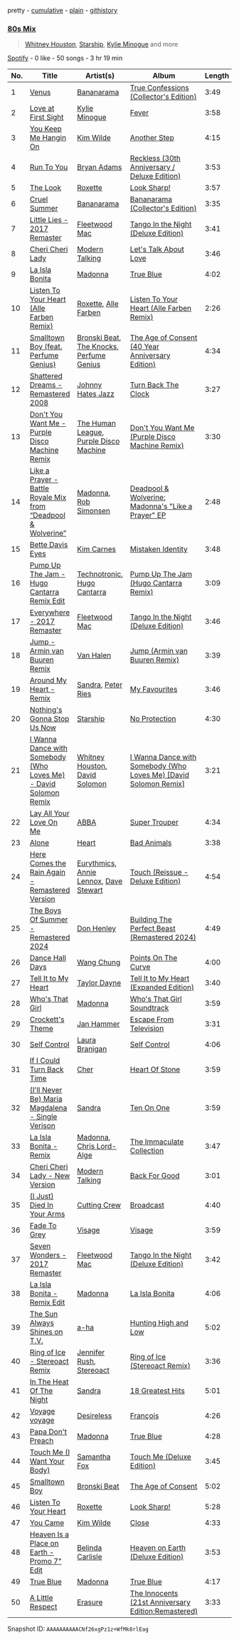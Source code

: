 pretty - [cumulative](/playlists/cumulative/37i9dQZF1EQqZlCxLOykhS.md) - [plain](/playlists/plain/37i9dQZF1EQqZlCxLOykhS) - [githistory](https://github.githistory.xyz/mdn522/spotify-playlist-archive/blob/main/playlists/plain/37i9dQZF1EQqZlCxLOykhS)

### [80s Mix](https://open.spotify.com/playlist/37i9dQZF1EQqZlCxLOykhS)

> <a href=spotify:playlist:37i9dQZF1EIWWXj9kLEemT>Whitney Houston</a>, <a href=spotify:playlist:37i9dQZF1EIYHPAn0qysDS>Starship</a>, <a href=spotify:playlist:37i9dQZF1EIWVt4uecj5qV>Kylie Minogue</a> and more

[Spotify](https://open.spotify.com/user/spotify) - 0 like - 50 songs - 3 hr 19 min

| No. | Title | Artist(s) | Album | Length |
|---|---|---|---|---|
| 1 | [Venus](https://open.spotify.com/track/4XX1pFUkQOZTYp6Hb6a6Ae) | [Bananarama](https://open.spotify.com/artist/3sc7iUG1Wwpwx7bHeZolgx) | [True Confessions \(Collector's Edition\)](https://open.spotify.com/album/6CVuruIUWoYViZM97wgq9h) | 3:49 |
| 2 | [Love at First Sight](https://open.spotify.com/track/0NMUFQdEFjftg0BQnyZCsh) | [Kylie Minogue](https://open.spotify.com/artist/4RVnAU35WRWra6OZ3CbbMA) | [Fever](https://open.spotify.com/album/4WnLzmBgzwpotgPqqoIW9t) | 3:58 |
| 3 | [You Keep Me Hangin On](https://open.spotify.com/track/1wEeNtO7z41aUqC80shxqK) | [Kim Wilde](https://open.spotify.com/artist/73a6pNH4YtLNgDbPQwXveo) | [Another Step](https://open.spotify.com/album/7g47QK9nosKX9B2zdd8yTs) | 4:15 |
| 4 | [Run To You](https://open.spotify.com/track/2RWFncSWZEhSRRifqiDNVV) | [Bryan Adams](https://open.spotify.com/artist/3Z02hBLubJxuFJfhacLSDc) | [Reckless \(30th Anniversary / Deluxe Edition\)](https://open.spotify.com/album/2o2G49EPi4lua5zgxUKhLL) | 3:53 |
| 5 | [The Look](https://open.spotify.com/track/1aYkkrAbPmMuorVz5HWIqE) | [Roxette](https://open.spotify.com/artist/2SHhfs4BiDxGQ3oxqf0UHY) | [Look Sharp!](https://open.spotify.com/album/3ZbAooTInchkC9RH7SPKVb) | 3:57 |
| 6 | [Cruel Summer](https://open.spotify.com/track/2EGaDf0cPX789H3LNeB03D) | [Bananarama](https://open.spotify.com/artist/3sc7iUG1Wwpwx7bHeZolgx) | [Bananarama \(Collector's Edition\)](https://open.spotify.com/album/4zHriUoFVrq0YZ2kIEOkIW) | 3:35 |
| 7 | [Little Lies \- 2017 Remaster](https://open.spotify.com/track/4CoSCPlKNrWli7E5kFtbcl) | [Fleetwood Mac](https://open.spotify.com/artist/08GQAI4eElDnROBrJRGE0X) | [Tango In the Night \(Deluxe Edition\)](https://open.spotify.com/album/4AsXQ17Arq1cUVoa9dKJ3F) | 3:41 |
| 8 | [Cheri Cheri Lady](https://open.spotify.com/track/2aEuA8PSqLa17Y4hKPj5rr) | [Modern Talking](https://open.spotify.com/artist/79bxUQsBIXO8nVLB9fYKf7) | [Let's Talk About Love](https://open.spotify.com/album/1JDlLoZugxdneiaTnGyaKr) | 3:46 |
| 9 | [La Isla Bonita](https://open.spotify.com/track/0NJdtoQ3RX5ckBjJlNXhlP) | [Madonna](https://open.spotify.com/artist/6tbjWDEIzxoDsBA1FuhfPW) | [True Blue](https://open.spotify.com/album/5dcLBnubF2nyWmll42R6zF) | 4:02 |
| 10 | [Listen To Your Heart \(Alle Farben Remix\)](https://open.spotify.com/track/0sq0ZrRh5vUKaVZrvmReuw) | [Roxette](https://open.spotify.com/artist/2SHhfs4BiDxGQ3oxqf0UHY), [Alle Farben](https://open.spotify.com/artist/61ipISvUVa5LkJlKZnm3Oo) | [Listen To Your Heart \(Alle Farben Remix\)](https://open.spotify.com/album/0PrR6zOkbOxp5cNNUIkLlo) | 2:26 |
| 11 | [Smalltown Boy \(feat\. Perfume Genius\)](https://open.spotify.com/track/5H7yuv2SupQrXDYItiHy3d) | [Bronski Beat](https://open.spotify.com/artist/2wpWOzQE5TpA0dVnh5YD08), [The Knocks](https://open.spotify.com/artist/2x7EATekOPhFGRx3syMGEC), [Perfume Genius](https://open.spotify.com/artist/2ueoLVCXQ948OfhVvAy3Nn) | [The Age of Consent \(40 Year Anniversary Edition\)](https://open.spotify.com/album/0GrkL3xnshqjHCUEENvSqr) | 4:34 |
| 12 | [Shattered Dreams \- Remastered 2008](https://open.spotify.com/track/5KXKhCfPNS4342ly8tTf6w) | [Johnny Hates Jazz](https://open.spotify.com/artist/6zpPKMhpOoG646kJgZ7RKf) | [Turn Back The Clock](https://open.spotify.com/album/2x3S4pCzJSpvObdkK8PY4u) | 3:27 |
| 13 | [Don't You Want Me \- Purple Disco Machine Remix](https://open.spotify.com/track/3BTzwW4PLNDtREjesuYy03) | [The Human League](https://open.spotify.com/artist/1aX2dmV8XoHYCOQRxjPESG), [Purple Disco Machine](https://open.spotify.com/artist/2WBJQGf1bT1kxuoqziH5g4) | [Don't You Want Me \(Purple Disco Machine Remix\)](https://open.spotify.com/album/6PyR3pcLILu7KgE7axImpq) | 3:30 |
| 14 | [Like a Prayer \- Battle Royale Mix from “Deadpool & Wolverine”](https://open.spotify.com/track/1xSDXrcZ16nKUZGsOckUTW) | [Madonna](https://open.spotify.com/artist/6tbjWDEIzxoDsBA1FuhfPW), [Rob Simonsen](https://open.spotify.com/artist/2ZeUaZT3s3NSbeV7OS094J) | [Deadpool & Wolverine: Madonna's "Like a Prayer" EP](https://open.spotify.com/album/4Uolzy4jMibs7tewebgYA0) | 2:48 |
| 15 | [Bette Davis Eyes](https://open.spotify.com/track/0odIT9B9BvOCnXfS0e4lB5) | [Kim Carnes](https://open.spotify.com/artist/5PN2aHIvLEM98XIorsPMhE) | [Mistaken Identity](https://open.spotify.com/album/3iMwQk5yE0UDDKbLCdcxZA) | 3:48 |
| 16 | [Pump Up The Jam \- Hugo Cantarra Remix Edit](https://open.spotify.com/track/1lYnlzVo0DDUPjfqGJRggA) | [Technotronic](https://open.spotify.com/artist/2Cd98zHVdZeOCisc6Gi2sB), [Hugo Cantarra](https://open.spotify.com/artist/7bI21Y9xsFRFVtt3cWf73n) | [Pump Up The Jam \(Hugo Cantarra Remix\)](https://open.spotify.com/album/4e0eolJnPxu9htfouCRFqV) | 3:09 |
| 17 | [Everywhere \- 2017 Remaster](https://open.spotify.com/track/254bXAqt3zP6P50BdQvEsq) | [Fleetwood Mac](https://open.spotify.com/artist/08GQAI4eElDnROBrJRGE0X) | [Tango In the Night \(Deluxe Edition\)](https://open.spotify.com/album/4AsXQ17Arq1cUVoa9dKJ3F) | 3:46 |
| 18 | [Jump \- Armin van Buuren Remix](https://open.spotify.com/track/6aQ2Xtx7z1p2VM9w26yCZq) | [Van Halen](https://open.spotify.com/artist/2cnMpRsOVqtPMfq7YiFE6K) | [Jump \(Armin van Buuren Remix\)](https://open.spotify.com/album/1mN1oXwwt5QGEnwqqgyNwV) | 3:39 |
| 19 | [Around My Heart \- Remix](https://open.spotify.com/track/1wYllEHi3VGRfif8dRvSQe) | [Sandra](https://open.spotify.com/artist/646StQO8yxIiI3niu1OHnG), [Peter Ries](https://open.spotify.com/artist/1aEmlVUsELFecVCxatIeR6) | [My Favourites](https://open.spotify.com/album/3T9bzIzRASahbQomAAhzOt) | 3:46 |
| 20 | [Nothing's Gonna Stop Us Now](https://open.spotify.com/track/3X7uFMzJrEE0sxn62qd8Ch) | [Starship](https://open.spotify.com/artist/0kObWap02DEg9EAJ3PBxzf) | [No Protection](https://open.spotify.com/album/3nCQjsOzTmnWM6gnjIaT8J) | 4:30 |
| 21 | [I Wanna Dance with Somebody \(Who Loves Me\) \- David Solomon Remix](https://open.spotify.com/track/5qjych2Ckn8Y1AMfsdgSUg) | [Whitney Houston](https://open.spotify.com/artist/6XpaIBNiVzIetEPCWDvAFP), [David Solomon](https://open.spotify.com/artist/3fzRb5i8Wn7ao2KPDxEiTR) | [I Wanna Dance with Somebody \(Who Loves Me\) \[David Solomon Remix\]](https://open.spotify.com/album/3qrEW19p3dENwHK2Opv0Ul) | 3:21 |
| 22 | [Lay All Your Love On Me](https://open.spotify.com/track/4euAGZTszWPrriggYK0HG9) | [ABBA](https://open.spotify.com/artist/0LcJLqbBmaGUft1e9Mm8HV) | [Super Trouper](https://open.spotify.com/album/3ZdkT5buYFi1WQaB0XNNtf) | 4:34 |
| 23 | [Alone](https://open.spotify.com/track/54b8qPFqYqIndfdxiLApea) | [Heart](https://open.spotify.com/artist/34jw2BbxjoYalTp8cJFCPv) | [Bad Animals](https://open.spotify.com/album/56dfEbntfVTMCxjrjggL1e) | 3:38 |
| 24 | [Here Comes the Rain Again \- Remastered Version](https://open.spotify.com/track/78RIER8V6EhrqVPOBi2GYa) | [Eurythmics](https://open.spotify.com/artist/0NKDgy9j66h3DLnN8qu1bB), [Annie Lennox](https://open.spotify.com/artist/5MspMQqdVbdwP6ax3GXqum), [Dave Stewart](https://open.spotify.com/artist/7gcCQIlkkfbul5Mt0jBQkg) | [Touch \(Reissue \- Deluxe Edition\)](https://open.spotify.com/album/4pGwe5BW8GVtIP8ruoa1jB) | 4:54 |
| 25 | [The Boys Of Summer \- Remastered 2024](https://open.spotify.com/track/4Q3ERWBrb4lhDvAPyANjY5) | [Don Henley](https://open.spotify.com/artist/5dbuFbrHa1SJlQhQX9OUJ2) | [Building The Perfect Beast \(Remastered 2024\)](https://open.spotify.com/album/127D8jpZyxTDPf64cK1LSy) | 4:49 |
| 26 | [Dance Hall Days](https://open.spotify.com/track/2JvPJ8ydPuN2NhpH4oti6I) | [Wang Chung](https://open.spotify.com/artist/6Zh3xrWlA0SA9Fsfj9AVwm) | [Points On The Curve](https://open.spotify.com/album/5RMZLWa4VtvJXswpsk600P) | 4:00 |
| 27 | [Tell It to My Heart](https://open.spotify.com/track/3YVPpVJvJG2EauXurPA90F) | [Taylor Dayne](https://open.spotify.com/artist/32lVGr0fSRGT6okLKHiP68) | [Tell It to My Heart \(Expanded Edition\)](https://open.spotify.com/album/2hlHv54WpTInFIRMk3Hwjk) | 3:40 |
| 28 | [Who's That Girl](https://open.spotify.com/track/3G0NNqwQ1sqRpySr6soHlH) | [Madonna](https://open.spotify.com/artist/6tbjWDEIzxoDsBA1FuhfPW) | [Who's That Girl Soundtrack](https://open.spotify.com/album/21vHnROXDZY51gJxsjTLXZ) | 3:59 |
| 29 | [Crockett's Theme](https://open.spotify.com/track/3TnJ7M6in8Pb5EyGBUK02Y) | [Jan Hammer](https://open.spotify.com/artist/50zRydJXfkLzGIOj9mITfy) | [Escape From Television](https://open.spotify.com/album/4nVDdldmLtm2yLSymEtGaD) | 3:31 |
| 30 | [Self Control](https://open.spotify.com/track/6JNJERZGJwDVgkmbohBw7u) | [Laura Branigan](https://open.spotify.com/artist/4463nfFMmK1cwAWBQDwT5e) | [Self Control](https://open.spotify.com/album/5cwUCXPFFfNsnk4qipc40D) | 4:06 |
| 31 | [If I Could Turn Back Time](https://open.spotify.com/track/6mYrhCAGWzTdF8QnKuchXM) | [Cher](https://open.spotify.com/artist/72OaDtakiy6yFqkt4TsiFt) | [Heart Of Stone](https://open.spotify.com/album/3srdrIrP3V7LTmRujRfLhK) | 3:59 |
| 32 | [\(I'll Never Be\) Maria Magdalena \- Single Verison](https://open.spotify.com/track/7LNP6YNYDeMgBeG4JBfAdq) | [Sandra](https://open.spotify.com/artist/646StQO8yxIiI3niu1OHnG) | [Ten On One](https://open.spotify.com/album/3hfGA48qunf7KofX40XEVc) | 3:59 |
| 33 | [La Isla Bonita \- Remix](https://open.spotify.com/track/5g7xZ7eoCpNt4Zm2UbE2U5) | [Madonna](https://open.spotify.com/artist/6tbjWDEIzxoDsBA1FuhfPW), [Chris Lord\-Alge](https://open.spotify.com/artist/1zRwW2z5JOtEgK5OESwlgx) | [The Immaculate Collection](https://open.spotify.com/album/5MzwGwnO9gkh0z6Nl4FF8h) | 3:47 |
| 34 | [Cheri Cheri Lady \- New Version](https://open.spotify.com/track/2vbJUtO8SZ0nZn5qwRAo3v) | [Modern Talking](https://open.spotify.com/artist/79bxUQsBIXO8nVLB9fYKf7) | [Back For Good](https://open.spotify.com/album/7hoiQ5aP55yfEq8TaMsZ0u) | 3:01 |
| 35 | [\(I Just\) Died In Your Arms](https://open.spotify.com/track/4ByEFOBuLXpCqvO1kw8Wdm) | [Cutting Crew](https://open.spotify.com/artist/3cniTumSiUysiPWXapGx1i) | [Broadcast](https://open.spotify.com/album/3wCe8HjHk6QNGcf5D3jgW1) | 4:40 |
| 36 | [Fade To Grey](https://open.spotify.com/track/3yobQNuKVJ62WDU7h725Fu) | [Visage](https://open.spotify.com/artist/0EPf9vAXPdFV5Ezp1sMX8B) | [Visage](https://open.spotify.com/album/6NsHH43MNyI3q6Uv53jSDf) | 3:59 |
| 37 | [Seven Wonders \- 2017 Remaster](https://open.spotify.com/track/1VN2vWSkSmMKOhxr8lHzSx) | [Fleetwood Mac](https://open.spotify.com/artist/08GQAI4eElDnROBrJRGE0X) | [Tango In the Night \(Deluxe Edition\)](https://open.spotify.com/album/4AsXQ17Arq1cUVoa9dKJ3F) | 3:42 |
| 38 | [La Isla Bonita \- Remix Edit](https://open.spotify.com/track/4SbVuThSNWSUDlZYMzoWNb) | [Madonna](https://open.spotify.com/artist/6tbjWDEIzxoDsBA1FuhfPW) | [La Isla Bonita](https://open.spotify.com/album/5XU3Ut4LhXAkr33Ui5z0GJ) | 4:06 |
| 39 | [The Sun Always Shines on T.V.](https://open.spotify.com/track/0HoaLXRp7jJtdQFunUyUGc) | [a\-ha](https://open.spotify.com/artist/2jzc5TC5TVFLXQlBNiIUzE) | [Hunting High and Low](https://open.spotify.com/album/1ER3B6zev5JEAaqhnyyfbf) | 5:02 |
| 40 | [Ring of Ice \- Stereoact Remix](https://open.spotify.com/track/2PyjUxnsU3VA6KtumvtaES) | [Jennifer Rush](https://open.spotify.com/artist/3fsCWTIuWIRvEGS7gerSJX), [Stereoact](https://open.spotify.com/artist/6dXL3SnQlCGX9LCUAyin6a) | [Ring of Ice \(Stereoact Remix\)](https://open.spotify.com/album/7pZQV6kTHSUnKIMLBGAicD) | 3:36 |
| 41 | [In The Heat Of The Night](https://open.spotify.com/track/0MSAWjq5aWfTUNL9hv7Epd) | [Sandra](https://open.spotify.com/artist/646StQO8yxIiI3niu1OHnG) | [18 Greatest Hits](https://open.spotify.com/album/5R4nunnQpi3Kh2t5UeMxYS) | 5:01 |
| 42 | [Voyage voyage](https://open.spotify.com/track/2d8D7uk3tbAThjRkdfrx9c) | [Desireless](https://open.spotify.com/artist/1yjAx9cww4f1QuAaN3dUI2) | [François](https://open.spotify.com/album/17EANLCoErHdo9FpzMx25q) | 4:26 |
| 43 | [Papa Don't Preach](https://open.spotify.com/track/2IaW3ta7JQAOGZXosktG1M) | [Madonna](https://open.spotify.com/artist/6tbjWDEIzxoDsBA1FuhfPW) | [True Blue](https://open.spotify.com/album/5dcLBnubF2nyWmll42R6zF) | 4:28 |
| 44 | [Touch Me \(I Want Your Body\)](https://open.spotify.com/track/0z3WXu8NBUDOOLlLqFU6qT) | [Samantha Fox](https://open.spotify.com/artist/0ym94xKp2PIOJtTZKpxbAa) | [Touch Me \(Deluxe Edition\)](https://open.spotify.com/album/3BfE57vIoC1YSLbqkDoaWC) | 3:45 |
| 45 | [Smalltown Boy](https://open.spotify.com/track/5vmRQ3zELMLUQPo2FLQ76x) | [Bronski Beat](https://open.spotify.com/artist/2wpWOzQE5TpA0dVnh5YD08) | [The Age of Consent](https://open.spotify.com/album/6OMYQUITdN6wBaWfEtgooI) | 5:02 |
| 46 | [Listen To Your Heart](https://open.spotify.com/track/2MaBAGBIttgv86bYytdx1f) | [Roxette](https://open.spotify.com/artist/2SHhfs4BiDxGQ3oxqf0UHY) | [Look Sharp!](https://open.spotify.com/album/3ZbAooTInchkC9RH7SPKVb) | 5:28 |
| 47 | [You Came](https://open.spotify.com/track/7J7A34SC5bO7rGC7btG3iO) | [Kim Wilde](https://open.spotify.com/artist/73a6pNH4YtLNgDbPQwXveo) | [Close](https://open.spotify.com/album/20nLzDKEjPaEhTJUCO8ncf) | 4:33 |
| 48 | [Heaven Is a Place on Earth \- Promo 7" Edit](https://open.spotify.com/track/05yiiw2F3XXoighyveZTDs) | [Belinda Carlisle](https://open.spotify.com/artist/7xkAwz0bQTGDSbkofyQt3U) | [Heaven on Earth \(Deluxe Edition\)](https://open.spotify.com/album/6rtP4rO2afT8hg05Wa2OC4) | 3:53 |
| 49 | [True Blue](https://open.spotify.com/track/0rwSJNnKEiC3aIhjRUvGu3) | [Madonna](https://open.spotify.com/artist/6tbjWDEIzxoDsBA1FuhfPW) | [True Blue](https://open.spotify.com/album/5dcLBnubF2nyWmll42R6zF) | 4:17 |
| 50 | [A Little Respect](https://open.spotify.com/track/1P5apDJpTxWmbh4FeWSSxa) | [Erasure](https://open.spotify.com/artist/0z5DFXmhT4ZNzWElsM7V89) | [The Innocents \(21st Anniversary Edition;Remastered\)](https://open.spotify.com/album/2OCgPbg9ST7anCxINBX8By) | 3:33 |

Snapshot ID: `AAAAAAAAAACNf26xgPz1z+WfMk8rlEag`
